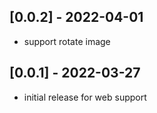## [0.0.2] - 2022-04-01

* support rotate image

## [0.0.1] - 2022-03-27

* initial release for web support